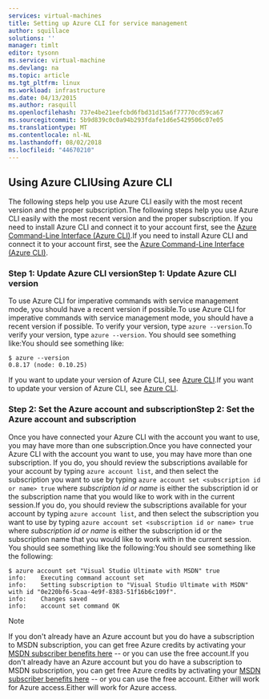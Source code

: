 ```yaml
---
services: virtual-machines
title: Setting up Azure CLI for service management
author: squillace
solutions: ''
manager: timlt
editor: tysonn
ms.service: virtual-machine
ms.devlang: na
ms.topic: article
ms.tgt_pltfrm: linux
ms.workload: infrastructure
ms.date: 04/13/2015
ms.author: rasquill
ms.openlocfilehash: 737e4be21eefcbd6fbd31d15a6f77770cd59ca67
ms.sourcegitcommit: 5b9d839c0c0a94b293fdafe1d6e5429506c07e05
ms.translationtype: MT
ms.contentlocale: nl-NL
ms.lasthandoff: 08/02/2018
ms.locfileid: "44670210"
---
```

## <a name="using-azure-cli"></a><span data-ttu-id="9378a-102">Using Azure CLI</span><span class="sxs-lookup"><span data-stu-id="9378a-102">Using Azure CLI</span></span>
<span data-ttu-id="9378a-103">The following steps help you use Azure CLI easily with the most recent version and the proper subscription.</span><span class="sxs-lookup"><span data-stu-id="9378a-103">The following steps help you use Azure CLI easily with the most recent version and the proper subscription.</span></span> <span data-ttu-id="9378a-104">If you need to install Azure CLI and connect it to your account first, see the [Azure Command-Line Interface (Azure CLI)](../articles/cli-install-nodejs.md).</span><span class="sxs-lookup"><span data-stu-id="9378a-104">If you need to install Azure CLI and connect it to your account first, see the [Azure Command-Line Interface (Azure CLI)](../articles/cli-install-nodejs.md).</span></span>

### <a name="step-1-update-azure-cli-version"></a><span data-ttu-id="9378a-105">Step 1: Update Azure CLI version</span><span class="sxs-lookup"><span data-stu-id="9378a-105">Step 1: Update Azure CLI version</span></span>
<span data-ttu-id="9378a-106">To use Azure CLI for imperative commands with service management mode, you should have a recent version if possible.</span><span class="sxs-lookup"><span data-stu-id="9378a-106">To use Azure CLI for imperative commands with service management mode, you should have a recent version if possible.</span></span> <span data-ttu-id="9378a-107">To verify your version, type `azure --version`.</span><span class="sxs-lookup"><span data-stu-id="9378a-107">To verify your version, type `azure --version`.</span></span> <span data-ttu-id="9378a-108">You should see something like:</span><span class="sxs-lookup"><span data-stu-id="9378a-108">You should see something like:</span></span>

    $ azure --version
    0.8.17 (node: 0.10.25)

<span data-ttu-id="9378a-109">If you want to update your version of Azure CLI, see [Azure CLI](https://github.com/Azure/azure-xplat-cli).</span><span class="sxs-lookup"><span data-stu-id="9378a-109">If you want to update your version of Azure CLI, see [Azure CLI](https://github.com/Azure/azure-xplat-cli).</span></span>

### <a name="step-2-set-the-azure-account-and-subscription"></a><span data-ttu-id="9378a-110">Step 2: Set the Azure account and subscription</span><span class="sxs-lookup"><span data-stu-id="9378a-110">Step 2: Set the Azure account and subscription</span></span>
<span data-ttu-id="9378a-111">Once you have connected your Azure CLI with the account you want to use, you may have more than one subscription.</span><span class="sxs-lookup"><span data-stu-id="9378a-111">Once you have connected your Azure CLI with the account you want to use, you may have more than one subscription.</span></span> <span data-ttu-id="9378a-112">If you do, you should review the subscriptions available for your account by typing `azure account list`, and then select the subscription you want to use by typing `azure account set <subscription id or name> true` where *subscription id or name* is either the subscription id or the subscription name that you would like to work with in the current session.</span><span class="sxs-lookup"><span data-stu-id="9378a-112">If you do, you should review the subscriptions available for your account by typing `azure account list`, and then select the subscription you want to use by typing `azure account set <subscription id or name> true` where *subscription id or name* is either the subscription id or the subscription name that you would like to work with in the current session.</span></span> <span data-ttu-id="9378a-113">You should see something like the following:</span><span class="sxs-lookup"><span data-stu-id="9378a-113">You should see something like the following:</span></span>

    $ azure account set "Visual Studio Ultimate with MSDN" true
    info:    Executing command account set
    info:    Setting subscription to "Visual Studio Ultimate with MSDN" with id "0e220bf6-5caa-4e9f-8383-51f16b6c109f".
    info:    Changes saved
    info:    account set command OK

> [!NOTE]
> <span data-ttu-id="9378a-114">If you don't already have an Azure account but you do have a subscription to MSDN subscription, you can get free Azure credits by activating your [MSDN subscriber benefits here](https://azure.microsoft.com/pricing/member-offers/msdn-benefits-details/) -- or you can use the free account.</span><span class="sxs-lookup"><span data-stu-id="9378a-114">If you don't already have an Azure account but you do have a subscription to MSDN subscription, you can get free Azure credits by activating your [MSDN subscriber benefits here](https://azure.microsoft.com/pricing/member-offers/msdn-benefits-details/) -- or you can use the free account.</span></span> <span data-ttu-id="9378a-115">Either will work for Azure access.</span><span class="sxs-lookup"><span data-stu-id="9378a-115">Either will work for Azure access.</span></span>
> 
> 


